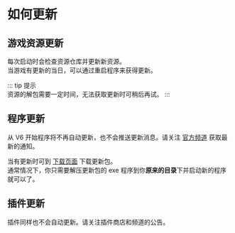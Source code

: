 # 如何更新

## 游戏资源更新

每次启动时会检查资源仓库并更新新资源。<br>
当游戏有更新的当日，可以通过重启程序来获得更新。

::: tip 提示<br>
资源的解包需要一定时间，无法获取更新时可稍后再试。
:::

## 程序更新

从 V6
开始程序将不再自动更新，也不会推送更新消息。请关注 [官方频道](https://qun.qq.com/qqweb/qunpro/share?_wv=3&_wwv=128&appChannel=share&inviteCode=1W4sJux&appChannel=share&businessType=9&from=181074&biz=ka&shareSource=5)
获取最新的通知。

当有更新时可到 [下载页面](/download) 下载更新包。<br>
通常情况下，你只需要解压更新包的 exe 程序到你**原来的目录**下并启动新的程序就可以了。

## 插件更新

插件同样也不会自动更新。请关注插件商店和频道的公告。
